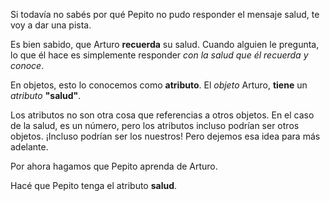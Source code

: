 Si todavía no sabés por qué Pepito no pudo responder el mensaje salud, te voy a dar una pista.

Es bien sabido, que Arturo **recuerda** su salud. Cuando alguien le pregunta, lo que él hace es simplemente responder *con la salud que él recuerda y conoce*.

En objetos, esto lo conocemos como **atributo**. El *objeto* Arturo, **tiene** un *atributo* **"salud"**. 

Los atributos no son otra cosa que referencias a otros objetos. En el caso de la salud, es un número, pero los atributos incluso podrían ser otros objetos. ¡Incluso podrían ser los nuestros! Pero dejemos esa idea para más adelante.

Por ahora hagamos que Pepito aprenda de Arturo.

Hacé que Pepito tenga el atributo **salud**.

